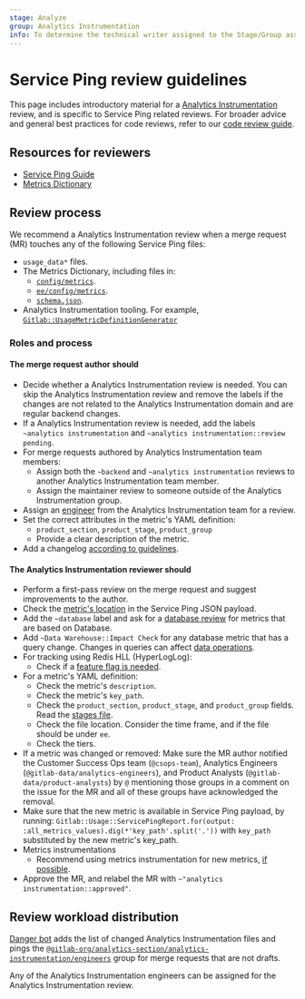 ```yaml
---
stage: Analyze
group: Analytics Instrumentation
info: To determine the technical writer assigned to the Stage/Group associated with this page, see https://about.gitlab.com/handbook/product/ux/technical-writing/#assignments
---
```


# Service Ping review guidelines

This page includes introductory material for a
[Analytics Instrumentation](https://about.gitlab.com/handbook/engineering/development/analytics/analytics-instrumentation/)
review, and is specific to Service Ping related reviews. For broader advice and
general best practices for code reviews, refer to our [code review guide](../../code_review.md).

## Resources for reviewers

- [Service Ping Guide](index.md)
- [Metrics Dictionary](https://metrics.gitlab.com/)

## Review process

We recommend a Analytics Instrumentation review when a merge request (MR) touches
any of the following Service Ping files:

- `usage_data*` files.
- The Metrics Dictionary, including files in:
  - [`config/metrics`](https://gitlab.com/gitlab-org/gitlab/-/tree/master/config/metrics).
  - [`ee/config/metrics`](https://gitlab.com/gitlab-org/gitlab/-/tree/master/ee/config/metrics).
  - [`schema.json`](https://gitlab.com/gitlab-org/gitlab/-/blob/master/config/metrics/schema.json).
- Analytics Instrumentation tooling. For example,
  [`Gitlab::UsageMetricDefinitionGenerator`](https://gitlab.com/gitlab-org/gitlab/-/blob/master/lib/generators/gitlab/usage_metric_definition_generator.rb)

### Roles and process

#### The merge request **author** should

- Decide whether a Analytics Instrumentation review is needed. You can skip the Analytics Instrumentation
review and remove the labels if the changes are not related to the Analytics Instrumentation domain and
are regular backend changes.
- If a Analytics Instrumentation review is needed, add the labels
  `~analytics instrumentation` and `~analytics instrumentation::review pending`.
- For merge requests authored by Analytics Instrumentation team members:
  - Assign both the `~backend` and `~analytics instrumentation` reviews to another Analytics Instrumentation team member.
  - Assign the maintainer review to someone outside of the Analytics Instrumentation group.
- Assign an
  [engineer](https://gitlab.com/groups/gitlab-org/analytics-section/analytics-instrumentation/engineers/-/group_members?with_inherited_permissions=exclude) from the Analytics Instrumentation team for a review.
- Set the correct attributes in the metric's YAML definition:
  - `product_section`, `product_stage`, `product_group`
  - Provide a clear description of the metric.
- Add a changelog [according to guidelines](../../changelog.md).

#### The Analytics Instrumentation **reviewer** should

- Perform a first-pass review on the merge request and suggest improvements to the author.
- Check the [metric's location](../metrics/metrics_dictionary.md#metric-key_path) in
  the Service Ping JSON payload.
- Add the `~database` label and ask for a [database review](../../database_review.md) for
  metrics that are based on Database.
- Add `~Data Warehouse::Impact Check` for any database metric that has a query change. Changes in queries can affect [data operations](https://about.gitlab.com/handbook/business-technology/data-team/how-we-work/triage/#gitlabcom-db-structure-changes).
- For tracking using Redis HLL (HyperLogLog):
  - Check if a [feature flag is needed](implement.md#recommendations).
- For a metric's YAML definition:
  - Check the metric's `description`.
  - Check the metric's `key_path`.
  - Check the `product_section`, `product_stage`, and `product_group` fields.
    Read the [stages file](https://gitlab.com/gitlab-com/www-gitlab-com/blob/master/data/stages.yml).
  - Check the file location. Consider the time frame, and if the file should be under `ee`.
  - Check the tiers.
- If a metric was changed or removed: Make sure the MR author notified the Customer Success Ops team (`@csops-team`), Analytics Engineers (`@gitlab-data/analytics-engineers`), and Product Analysts (`@gitlab-data/product-analysts`) by `@` mentioning those groups in a comment on the issue for the MR and all of these groups have acknowledged the removal.
- Make sure that the new metric is available in Service Ping payload, by running: `Gitlab::Usage::ServicePingReport.for(output: :all_metrics_values).dig(*'key_path'.split('.'))` with `key_path` substituted by the new metric's key_path.
- Metrics instrumentations
  - Recommend using metrics instrumentation for new metrics, [if possible](metrics_instrumentation.md#support-for-instrumentation-classes).
- Approve the MR, and relabel the MR with `~"analytics instrumentation::approved"`.

## Review workload distribution

[Danger bot](../../dangerbot.md) adds the list of changed Analytics Instrumentation files
and pings the
[`@gitlab-org/analytics-section/analytics-instrumentation/engineers`](https://gitlab.com/groups/gitlab-org/analytics-section/analytics-instrumentation/engineers/-/group_members?with_inherited_permissions=exclude) group for merge requests
that are not drafts.

Any of the Analytics Instrumentation engineers can be assigned for the Analytics Instrumentation review.
